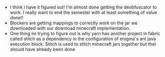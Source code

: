 - I think i have it figured out! I'm almost done getting the deobfuscator to work. I really want to end the semester with at least something of value done!!
- Blockers are getting mappings to correctly work on the jar we downloaded with our download minecraft implementation.
- One thing im trying to figure out is why yarn has another project in fabric called stitch as a dependency in the configuration of enigma's ant java execution block. Stitch is used to stitch minecraft jars together but that should have already been done
